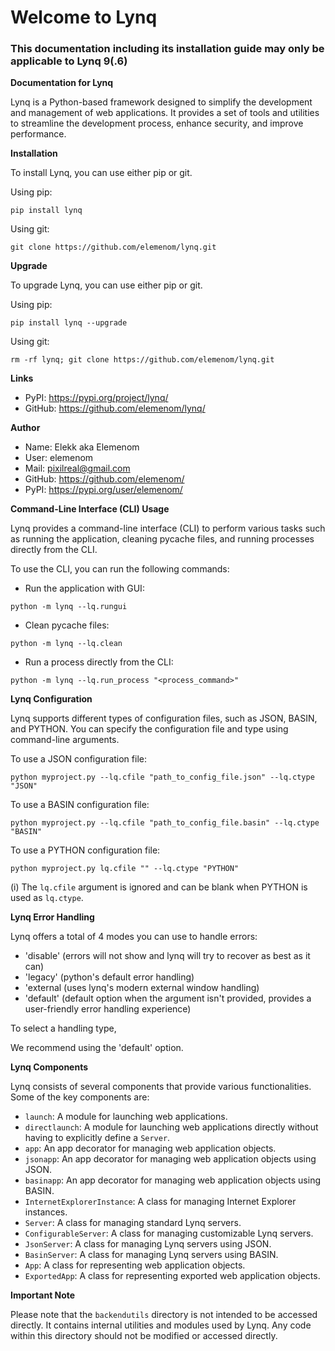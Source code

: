 # Welcome to Lynq
### This documentation including its installation guide may only be applicable to Lynq 9(.6)

**Documentation for Lynq**

Lynq is a Python-based framework designed to simplify the development and management of web applications. It provides a set of tools and utilities to streamline the development process, enhance security, and improve performance.

**Installation**

To install Lynq, you can use either pip or git.

Using pip:
```
pip install lynq
```

Using git:
```
git clone https://github.com/elemenom/lynq.git
```

**Upgrade**

To upgrade Lynq, you can use either pip or git.

Using pip:
```
pip install lynq --upgrade
```

Using git:
```
rm -rf lynq; git clone https://github.com/elemenom/lynq.git
```

**Links**

- PyPI: https://pypi.org/project/lynq/
- GitHub: https://github.com/elemenom/lynq/

**Author**

- Name: Elekk aka Elemenom
- User: elemenom
- Mail: pixilreal@gmail.com
- GitHub: https://github.com/elemenom/
- PyPI: https://pypi.org/user/elemenom/

**Command-Line Interface (CLI) Usage**

Lynq provides a command-line interface (CLI) to perform various tasks such as running the application, cleaning pycache files, and running processes directly from the CLI.

To use the CLI, you can run the following commands:

- Run the application with GUI:
```
python -m lynq --lq.rungui
```

- Clean pycache files:
```
python -m lynq --lq.clean
```

- Run a process directly from the CLI:
```
python -m lynq --lq.run_process "<process_command>"
```

**Lynq Configuration**

Lynq supports different types of configuration files, such as JSON, BASIN, and PYTHON. You can specify the configuration file and type using command-line arguments.

To use a JSON configuration file:
```
python myproject.py --lq.cfile "path_to_config_file.json" --lq.ctype "JSON"
```

To use a BASIN configuration file:
```
python myproject.py --lq.cfile "path_to_config_file.basin" --lq.ctype "BASIN"
```

To use a PYTHON configuration file:
```
python myproject.py lq.cfile "" --lq.ctype "PYTHON"
```

(i) The `lq.cfile` argument is ignored and can be blank when PYTHON is used as `lq.ctype`.

**Lynq Error Handling**

Lynq offers a total of 4 modes you can use to handle errors:
- 'disable' (errors will not show and lynq will try to recover as best as it can)
- 'legacy' (python's default error handling)
- 'external (uses lynq's modern external window handling)
- 'default' (default option when the argument isn't provided, provides a user-friendly error handling experience)

To select a handling type,

We recommend using the 'default' option.

**Lynq Components**

Lynq consists of several components that provide various functionalities. Some of the key components are:

- `launch`: A module for launching web applications.
- `directlaunch`: A module for launching web applications directly without having to explicitly define a `Server`.
- `app`: An app decorator for managing web application objects.
- `jsonapp`: An app decorator for managing web application objects using JSON.
- `basinapp`: An app decorator for managing web application objects using BASIN.
- `InternetExplorerInstance`: A class for managing Internet Explorer instances.
- `Server`: A class for managing standard Lynq servers.
- `ConfigurableServer`: A class for managing customizable Lynq servers.
- `JsonServer`: A class for managing Lynq servers using JSON.
- `BasinServer`: A class for managing Lynq servers using BASIN.
- `App`: A class for representing web application objects.
- `ExportedApp`: A class for representing exported web application objects.

**Important Note**

Please note that the `backendutils` directory is not intended to be accessed directly. It contains internal utilities and modules used by Lynq. Any code within this directory should not be modified or accessed directly.